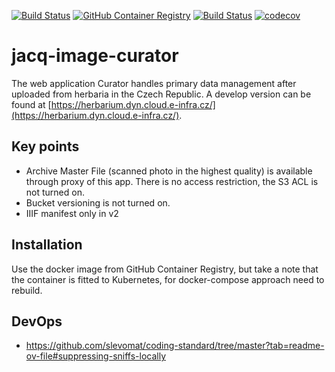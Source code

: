 [![Build Status](https://github.com/krkabol/jacq-image-curator/actions/workflows/publish.yml/badge.svg)](https://github.com/krkabol/jacq-image-curator/actions/workflows/publish.yml?query=branch%3Amain++)
[![GitHub Container Registry](https://ghcr-badge.egpl.dev/krkabol/jacq-image-curator/latest_tag?trim=major&label=latest)](https://github.com/krkabol/jacq-image-curator/pkgs/container/jacq-image-curator)
[![Build Status](https://github.com/krkabol/jacq-image-curator/actions/workflows/tests.yml/badge.svg)](https://github.com/krkabol/jacq-image-curator/actions/workflows/tests.yml?query=branch%3Amain++)
[![codecov](https://codecov.io/gh/krkabol/jacq-image-curator/branch/main/graph/badge.svg?token=YOUR_TOKEN)](https://codecov.io/gh/krkabol/jacq-image-curator)

[//]: # (![PHPStan]&#40;https://img.shields.io/badge/style-level%207-brightgreen.svg?&label=phpstan&#41;)


# jacq-image-curator
The web application Curator handles primary data management after uploaded from herbaria in the Czech Republic. A develop version can be found at [https://herbarium.dyn.cloud.e-infra.cz/](https://herbarium.dyn.cloud.e-infra.cz/).

## Key points
* Archive Master File (scanned photo in the highest quality) is available through proxy of this app. There is no access restriction, the S3 ACL is not turned on.
* Bucket versioning is not turned on.
* IIIF manifest only in v2

## Installation
Use the docker image from GitHub Container Registry, but take a note that the container is fitted to Kubernetes, for docker-compose approach need to rebuild.

## DevOps
* https://github.com/slevomat/coding-standard/tree/master?tab=readme-ov-file#suppressing-sniffs-locally

